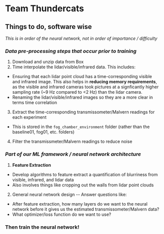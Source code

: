 # Team Thundercats

## Things to do, software wise
*This is in order of the neural network, not in order of importance / difficulty*

### *Data pre-processing steps that occur prior to training*
1. Download and unzip data from Box
2. Time interpolate the lidar/visible/infrared data. This includes:
- Ensuring that each lidar point cloud has a time-corresponding visible and infrared image. This also helps in **reducing memory requirements**, as the visible and infrared cameras took pictures at a signficantly higher sampling rate (~9 Hz compared to <2 Hz) than the lidar camera.
- Renaming the lidar/visible/infrared images so they are a more clear in terms time correlation
3. Extract the time-corresponding transmissometer/Malvern readings for each experiment
- This is stored in the `fog_chamber_environment` folder (rather than the baseline01, fog01, etc. folders)
4. Filter the transmissmeter/Malvern readings to reduce noise


### *Part of our ML framework / neural network architecture*
1. **Feature Extraction**
- Develop algorithms to feature extract a quantification of blurriness from visible, infrared, and lidar data
- Also involves things like cropping out the walls from lidar point clouds
2. General neural network design -- Answer questions like:
- After feature extraction, how many layers do we want to the neural network before it gives us the estimated transmissometer/Malvern data?
- What optimizer/loss function do we want to use?

### Then train the neural network!
